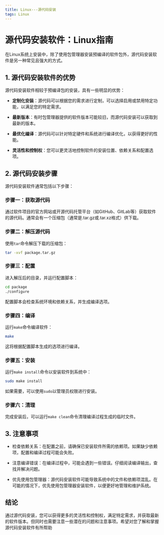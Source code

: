 ```yaml
---
title: Linux---源代码安装
tags: Linux
---
```


# 源代码安装软件：Linux指南

在Linux系统上安装中，除了使用包管理器安装预编译的软件包外，源代码安装软件是另一种常见且强大的方式。<!--more-->

## 1. 源代码安装软件的优势

源代码安装软件相较于预编译包的安装，具有一些明显的优势：

- **定制化安装**：源代码可以根据您的需求进行定制，可以选择启用或禁用特定功能，以满足您的特定需求。

- **最新版本**：有时包管理器提供的软件版本可能较旧，而源代码安装可以获取到最新的版本。

- **最优化编译**：源代码可以针对特定硬件和系统进行编译优化，以获得更好的性能。

- **灵活性和控制权**：您可以更灵活地控制软件的安装位置、依赖关系和配置选项。



## 2. 源代码安装步骤

源代码安装软件通常包括以下步骤：

### 步骤一：获取源代码

通过软件项目的官方网站或开源代码托管平台（如GitHub、GitLab等）获取软件的源代码。通常会有一个压缩包（通常是.tar.gz或.tar.xz格式）供下载。

### 步骤二：解压源代码

使用`tar`命令解压下载的压缩包：

```bash
tar -xvf package.tar.gz
```

### 步骤三：配置

进入解压后的目录，并运行配置脚本：

```bash
cd package
./configure
```

配置脚本会检查系统环境和依赖关系，并生成编译选项。

### 步骤四：编译

运行`make`命令编译软件：

```bash
make
```

这将根据配置脚本生成的选项进行编译。

### 步骤五：安装

运行`make install`命令以安装软件到系统中：

```bash
sudo make install
```

如果需要，可以使用`sudo`以管理员权限进行安装。

### 步骤六：清理

完成安装后，可以运行`make clean`命令清理编译过程生成的临时文件。



## 3. 注意事项

- 检查依赖关系：在配置之前，请确保已安装软件所需的依赖项。如果缺少依赖项，配置和编译过程可能会失败。

- 注意编译错误：在编译过程中，可能会遇到一些错误。仔细阅读编译输出，查找并解决问题。

- 优先使用包管理器：源代码安装软件可能导致系统中的文件和依赖项混乱。在可能的情况下，优先使用包管理器安装软件，以便更好地管理和维护系统。

## 结论

通过源代码安装，您可以获得更多的灵活性和控制权，满足特定需求，并获取最新的软件版本。但同时也需要注意一些潜在的问题和注意事项。希望对您了解和掌握源代码安装软件有所帮助